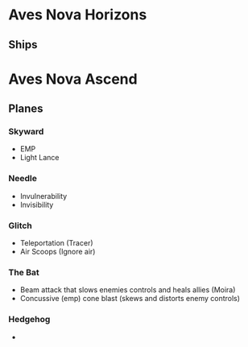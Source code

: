 # Aves Nova Horizons

## Ships

# Aves Nova Ascend

## Planes

### Skyward

-   EMP
-   Light Lance

### Needle

-   Invulnerability
-   Invisibility

### Glitch

-   Teleportation (Tracer)
-   Air Scoops (Ignore air)

### The Bat

-   Beam attack that slows enemies controls and heals allies (Moira)
-   Concussive (emp) cone blast (skews and distorts enemy controls)

### Hedgehog
- 